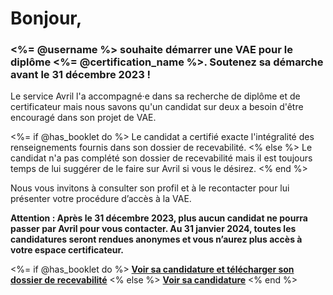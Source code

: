 [SUJET]: # (<%= @username %> souhaite faire une VAE et attend un contact de votre part !)

# Bonjour,

### <%= @username %> souhaite démarrer une VAE pour le diplôme <%= @certification_name %>. Soutenez sa démarche avant le 31 décembre 2023 !

Le service Avril l'a accompagné·e dans sa recherche de diplôme et de certificateur
mais nous savons qu'un candidat sur deux a besoin d'être encouragé dans son projet de VAE.

<%= if @has_booklet do %>
Le candidat a certifié exacte l'intégralité des renseignements fournis dans son dossier de recevabilité.
<% else %>
Le candidat n'a pas complété son dossier de recevabilité mais il est toujours temps de lui suggérer de
le faire sur Avril si vous le désirez.
<% end %>

Nous vous invitons à consulter son profil et à le recontacter pour lui présenter votre procédure d’accès à la VAE.

**Attention : Après le 31 décembre 2023, plus aucun candidat ne pourra passer par Avril pour vous 
contacter. Au 31 janvier 2024, toutes les candidatures seront rendues anonymes et vous n’aurez 
plus accès à votre espace certificateur.**

<%= if @has_booklet do %>
**[Voir sa candidature et télécharger son dossier de recevabilité](<%= @url %>)**
<% else %>
**[Voir sa candidature](<%= @url %>)**
<% end %>